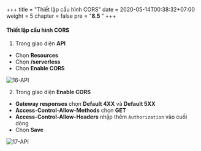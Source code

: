 +++
title = "Thiết lập cấu hình CORS"
date = 2020-05-14T00:38:32+07:00
weight = 5
chapter = false
pre = "<b>8.5 </b>"
+++

#### Thiết lập cấu hình CORS

1. Trong giao diện **API**

- Chọn **Resources**
- Chọn **/serverless**
- Chọn **Enable CORS**

![16-API](/images/9/9-api-16.png?width=90pc)

2. Trong giao diện **Enable CORS**

- **Gateway responses** chọn **Default 4XX** và **Default 5XX**
- **Access-Control-Allow-Methods** chọn **GET**
- **Access-Control-Allow-Headers** nhập thêm `Authorization` vào cuối dòng
- Chọn **Save**

![17-API](/images/9/9-api-17.png?width=90pc)
